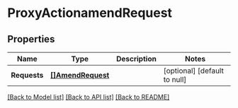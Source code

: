 # ProxyActionamendRequest

## Properties
Name | Type | Description | Notes
------------ | ------------- | ------------- | -------------
**Requests** | [**[]AmendRequest**](AmendRequest.md) |  | [optional] [default to null]

[[Back to Model list]](../README.md#documentation-for-models) [[Back to API list]](../README.md#documentation-for-api-endpoints) [[Back to README]](../README.md)


